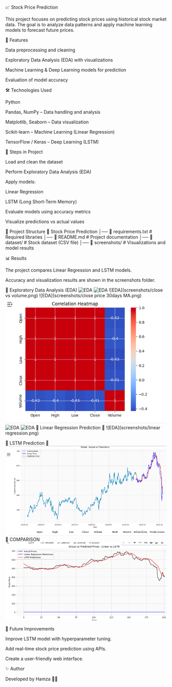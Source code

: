 📈 Stock Price Prediction

This project focuses on predicting stock prices using historical stock market data. The goal is to analyze data patterns and apply machine learning models to forecast future prices.

📌 Features

Data preprocessing and cleaning

Exploratory Data Analysis (EDA) with visualizations

Machine Learning & Deep Learning models for prediction

Evaluation of model accuracy

🛠️ Technologies Used

Python

Pandas, NumPy – Data handling and analysis

Matplotlib, Seaborn – Data visualization

Scikit-learn – Machine Learning (Linear Regression)

TensorFlow / Keras – Deep Learning (LSTM)

🚀 Steps in Project

Load and clean the dataset

Perform Exploratory Data Analysis (EDA)

Apply models:

Linear Regression

LSTM (Long Short-Term Memory)

Evaluate models using accuracy metrics

Visualize predictions vs actual values

📂 Project Structure
📁 Stock Price Prediction
│── 📄 requirements.txt       # Required libraries
│── 📄 README.md              # Project documentation
│── 📁 dataset/               # Stock dataset (CSV file)
│── 📁 screenshots/           # Visualizations and model results

📊 Results

The project compares Linear Regression and LSTM models.

Accuracy and visualization results are shown in the screenshots folder.

🔹 Exploratory Data Analysis (EDA)
![EDA](screenshots/.closeproce.png)
![EDA](screenshots/.volume.png)
![EDA](screenshots/close vs volume.png)
![EDA](screenshots/close price 30days MA.png)
![EDA](screenshots/heatmap.png)
![EDA](screenshots/.histogrampng)
![EDA](screenshots/.png)
🔹 Linear Regression Prediction
🔹 ![EDA](screenshots/linear regression.png)


🔹 LSTM Prediction
🔹 ![EDA](screenshots/LSTM.png)
🔹 COMPARISON
![EDA](screenshots/comparison.png)


🔮 Future Improvements

Improve LSTM model with hyperparameter tuning.

Add real-time stock price prediction using APIs.

Create a user-friendly web interface.

✨ Author

Developed by Hamza 👨‍💻

